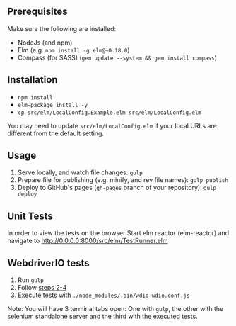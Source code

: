 ## Prerequisites

Make sure the following are installed:

* NodeJs (and npm)
* Elm (e.g. `npm install -g elm@~0.18.0`)
* Compass (for SASS) (`gem update --system && gem install compass`)

## Installation

* `npm install`
* `elm-package install -y`
* `cp src/elm/LocalConfig.Example.elm src/elm/LocalConfig.elm`

You may need to update `src/elm/LocalConfig.elm` if your local URLs are different from the default setting.

## Usage

1. Serve locally, and watch file changes: `gulp`
2. Prepare file for publishing (e.g. minify, and rev file names): `gulp publish`
3. Deploy to GitHub's pages (`gh-pages` branch of your repository): `gulp deploy`

## Unit Tests

In order to view the tests on the browser Start elm reactor (elm-reactor) and navigate to http://0.0.0.0:8000/src/elm/TestRunner.elm

## WebdriverIO tests

1. Run `gulp`
2. Follow [steps 2-4](http://webdriver.io/guide.html)
3. Execute tests with `./node_modules/.bin/wdio wdio.conf.js`

Note: You will have 3 terminal tabs open: One with `gulp`, the other with the selenium standalone server and the third with the executed tests.
